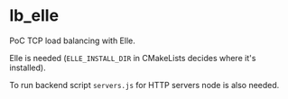 # lb_elle

PoC TCP load balancing with Elle.

Elle is needed (`ELLE_INSTALL_DIR` in CMakeLists decides where it's installed).

To run backend script `servers.js` for HTTP servers node is also needed.
